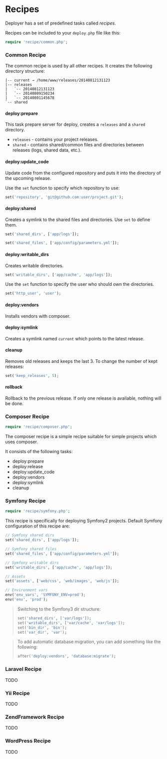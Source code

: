 # Recipes

Deployer has a set of predefined tasks called _recipes_.

Recipes can be included to your `deploy.php` file like this:

``` php
require 'recipe/common.php';
```

### Common Recipe

The common recipe is used by all other recipes. It creates the following directory structure:

```
|-- current → /home/www/releases/20140812131123
|-- releases
|   `-- 20140812131123
|   `-- 20140809150234
|   `-- 20140801145678
`-- shared
```

#### deploy:prepare


This task prepare server for deploy, creates a `releases` and a `shared` directory.

* `releases` - contains your project releases.
* `shared` - contains shared/common files and directories between releases (logs, shared data, etc.).

#### deploy:update_code

Update code from the configured repository and puts it into the directory of the upcoming release.

Use the `set` function to specify which repository to use:

``` php
set('repository', 'git@github.com:user/project.git');
```

#### deploy:shared

Creates a symlink to the shared files and directories. Use `set` to define them.

``` php
set('shared_dirs', ['app/logs']);

set('shared_files', ['app/config/parameters.yml']);
```

#### deploy:writable_dirs

Creates writable directories.

``` php
set('writable_dirs', ['app/cache', 'app/logs']);
```

Use the `set` function to specify the user who should own the directories.

```php
set('http_user', 'user');
```

#### deploy:vendors

Installs vendors with composer.

#### deploy:symlink

Creates a symlink named `current` which points to the latest release.

#### cleanup

Removes old releases and keeps the last 3. To change the number of kept releases:

``` php
set('keep_releases', 5);
```

#### rollback

Rollback to the previous release. If only one release is available, nothing will be done.

### Composer Recipe

``` php
require 'recipe/composer.php';
```

The composer recipe is a simple recipe suitable for simple projects which uses composer.

It consists of the following tasks:

* deploy:prepare
* deploy:release
* deploy:update_code
* deploy:vendors
* deploy:symlink
* cleanup

### Symfony Recipe

``` php
require 'recipe/symfony.php';
```

This recipe is specifically for deploying Symfony2 projects. Default Symfony configuration of this recipe are:

``` php
// Symfony shared dirs
set('shared_dirs', ['app/logs']);

// Symfony shared files
set('shared_files', ['app/config/parameters.yml']);

// Symfony writable dirs
set('writable_dirs', ['app/cache', 'app/logs']);

// Assets
set('assets', ['web/css', 'web/images', 'web/js']);

// Environment vars
env('env_vars', 'SYMFONY_ENV=prod');
env('env', 'prod');
```

> Switching to the Symfony3 dir structure:
> ``` php
> set('shared_dirs', ['var/logs']);
> set('writable_dirs', ['var/cache', 'var/logs']);
> set('bin_dir', 'bin');
> set('var_dir', 'var');
> ```

> To add automatic database migration, you can add something like the following:
> ``` php
> after('deploy:vendors', 'database:migrate');
> ```


### Laravel Recipe

TODO

### Yii Recipe

TODO

### ZendFramework Recipe

TODO

### WordPress Recipe

TODO
